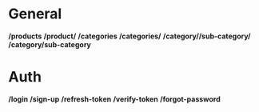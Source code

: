 # General
**/products**
**/product/<id>**
**/categories**
**/categories/<name>**
**/category/<name>/sub-category/<name>**
**/category/sub-category**

# Auth
**/login**
**/sign-up**
**/refresh-token**
**/verify-token**
**/forgot-password**
